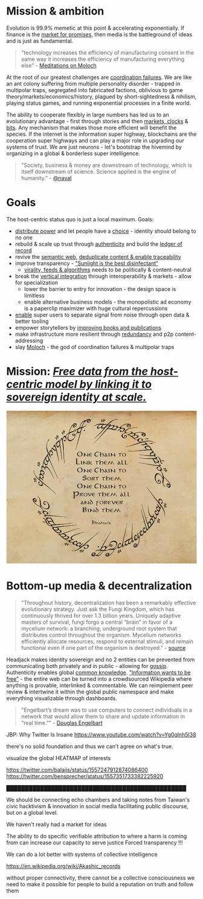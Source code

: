 # Mission & ambition

Evolution is 99.9% memetic at this point & accelerating exponentially. If finance is the [market for promises](https://anthonyleezhang.substack.com/p/the-market-for-promises), then media is the battleground of ideas and is just as fundamental.

> "technology increases the efficiency of manufacturing consent in the same way it increases the efficiency of manufacturing everything else" - [Meditations on Moloch](https://slatestarcodex.com/2014/07/30/meditations-on-moloch/)

At the root of our greatest challenges are [coordination failures](https://slatestarcodex.com/2014/07/30/meditations-on-moloch/). We are like an ant colony suffering from multiple personality disorder - trapped in multipolar traps, segregated into fabricated factions, oblivious to game theory/markets/economics/history, plagued by short-sightedness & nihilism, playing status games, and running exponential processes in a finite world.

The ability to cooperate flexibly in large numbers has led us to an evolutionary advantage - first through stories and then [markets, clocks](https://www.ribbonfarm.com/2019/02/28/markets-are-eating-the-world/
) & [bits](https://a16z.com/2011/08/20/why-software-is-eating-the-world/). Any mechanism that makes those more efficient will benefit the species. If the internet is the information super highway, blockchains are the cooperation super highways and can play a major role in upgrading our systems of trust. We are just neurons - let's bootstrap the hivemind by organizing in a global & borderless super intelligence.

> "Society, business & money are downstream of technology, which is itself downstream of science. Science applied is the engine of humanity." - [@naval](https://twitter.com/naval/status/790443306886926337)

# Goals

<!-- > "Our mission is to organize the world's information and make it universally accessible and useful." - [Google](https://about.google/) -->

<!-- Headjack's mission is to end network effect monopolies & data silos by making identity sovereign and data interoperable. -->

The host-centric status quo is just a local maximum. Goals:

- [distribute power](https://twitter.com/balajis/status/1554228316181127169) and let people have a [choice](possibilities.md#forking-media--communities) - identity should belong to no one
- rebuild & scale up trust through [authenticity](authenticity.md) and build the [ledger of record](https://twitter.com/balajis/status/1459140902144729088)
- revive the [semantic web](possibilities.md#the-semantic-web-aka-the-original-web3), [deduplicate content & enable traceability](authenticity.md#deduplicating-documents--traceability)
- improve transparency - ["Sunlight is the best disinfectant"](https://en.wiktionary.org/wiki/sunlight_is_the_best_disinfectant)
    - [virality, feeds & algorithms](problems_with_the_web.md#black-boxes--algorithmic-bias) needs to be politically & content-neutral
- break the [vertical integration](problems_with_the_web.md#vertical-integration-vs-specialization--competition) through interoperability & markets - allow for specialization
    - lower the barrier to entry for innovation - the design space is limitless
    - enable alternative business models - the monopolistic ad economy is a paperclip maximizer with huge cultural repercussions
- [enable](possibilities.md#query--plot-anything) super users to separate signal from noise through open data & better tooling
- empower storytellers by [improving books and publications](possibilities.md#the-future-of-publishing-knowledge--learning)
- make infrastructure more resilient through [redundancy](possibilities.md#redundancy-scaling--topological-flexibility) and p2p content-addressing
- slay [Moloch](https://slatestarcodex.com/2014/07/30/meditations-on-moloch/) - the god of coordination failures & multipolar traps

<!-- lowest common denominator UX is fine but the power users should be able to go crazy - let them separate signal from noise on a global level -->

# Mission: <u><i>Free data from the host-centric model by linking it to sovereign identity at scale.</i></u>

<img src="images/one_chain_to_link_them_all_1000x800.jpeg">

<!--
One Chain to
Link them all
One Chain to
Sort them
One Chain to
Prove them all
and forever
Bind them

Headjack
-->

# Bottom-up media & decentralization

> "Throughout history, decentralization has been a remarkably effective evolutionary strategy. Just ask the Fungi Kingdom, which has continuously thrived for over 1.3 billion years. Uniquely adaptive masters of survival, fungi forgo a central “brain” in favor of a mycelium network: a branching, underground root system that distributes control throughout the organism. Mycelium networks efficiently allocate resources, respond to external stimuli, and remain functional even if one part of the organism is destroyed." - [source](https://guide.getzion.com/inspiration-for-zion)

Headjack makes identity sovereign and no 2 entities can be prevented from communicating both privately and in public - allowing for [gossip](https://publications.hse.ru/en/articles/135571129). Authenticity enables global [common knowledge](https://en.wikipedia.org/wiki/Common_knowledge_(logic)). ["Information wants to be free"](https://en.wikipedia.org/wiki/Information_wants_to_be_free) - the entire web can be turned into a crowdsourced Wikipedia where anything is provable, interlinked & commentable. We can reimplement peer review & intertwine it within the global public namespace and make everything visualizable through dashboards.

> "Engelbart’s dream was to use computers to connect individuals in a network that would allow them to share and update information in “real time.”" - [Douglas Engelbart](https://www.britannica.com/biography/Douglas-Engelbart)

<!-- > "gossip is simply more important in larger, more stratified, and more institutionalized societies" - [source](https://publications.hse.ru/en/articles/135571129) -->

<!-- > "The general trajectory of institutionalization associated with steadily increasing specialization, urbanization, and bureaucracy may mean that mass media will continue to rise in importance, playing the role of the juicy gossiper in our increasingly separated existence from one another." - [source](https://publications.hse.ru/en/articles/135571129) -->

<!-- 
> "If someone has the fight in them, I think a great step would be to start documenting the power structure. Build a GitHub repo of all the laws. Discover who wrote which part of each bill. Track the financial relationships and flow of money. Build a Wikipedia to document our oligarchs. Reverse engineer their schedules. Trace their lineage. Document the behaviors in real time, do not let the regime continue to hide."
https://geohot.github.io/blog/jekyll/update/2021/12/18/the-fourth-estate.html
 -->







JBP: Why Twitter Is Insane
https://www.youtube.com/watch?v=Yg0qlnh5I38




there's no solid foundation and thus we can't agree on what's true.




visualize the global HEATMAP of interests










https://twitter.com/balajis/status/1557247912874086400
https://twitter.com/bensprecher/status/1557351733382225920











<!-- > "Even a billion dollars of capital cannot compete with a project having a soul." - [@VitalikButerin](https://vitalik.ca/general/2020/12/28/endnotes.html) -->





████████████████████████████████████████████████


We should be connecting echo chambers and taking notes from Taiwan's civic hacktivism & innovation in social media facilitating public discourse, but on a global level.


We haven't really had a market for ideas


The ability to do specific verifiable attribution to where a harm is coming from can increase our capacity to serve justice
Forced transparency !!!

We can do a lot better with systems of collective intelligence

https://en.wikipedia.org/wiki/Akashic_records


without proper connectivity, there cannot be a collective consciousness
we need to make it possible for people to build a reputation on truth and follow them




